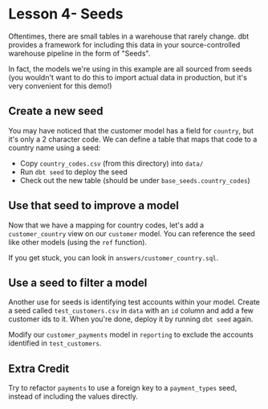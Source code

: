 # Lesson 4- Seeds
Oftentimes, there are small tables in a warehouse that rarely change. dbt provides a framework for including this data in your source-controlled warehouse pipeline in the form of "Seeds".

In fact, the models we're using in this example are all sourced from seeds (you wouldn't want to do this to import actual data in production, but it's very convenient for this demo!)

## Create a new seed
You may have noticed that the customer model has a field for `country`, but it's only a 2 character code. We can define a table that maps that code to a country name using a seed:
- Copy `country_codes.csv` (from this directory) into `data/`
- Run `dbt seed` to deploy the seed
- Check out the new table (should be under `base_seeds.country_codes`)

## Use that seed to improve a model
Now that we have a mapping for country codes, let's add a `customer_country` view on our `customer` model. You can reference the seed like other models (using the `ref` function).

If you get stuck, you can look in `answers/customer_country.sql`.

## Use a seed to filter a model
Another use for seeds is identifying test accounts within your model. Create a seed called `test_customers.csv` in `data` with an `id` column and add a few customer ids to it. When you're done, deploy it by running `dbt seed` again.

Modify our `customer_payments` model in `reporting` to exclude the accounts identified in `test_customers`.

## Extra Credit
Try to refactor `payments` to use a foreign key to a `payment_types` seed, instead of including the values directly.